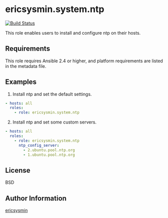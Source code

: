 # ericsysmin.system.ntp

[![Build Status](https://travis-ci.com/ericsysmin/ansible-role-ntp.png?branch=master)](https://travis-ci.com/ericsysmin/ansible-role-ntp)

This role enables users to install and configure ntp on their hosts.

## Requirements

This role requires Ansible 2.4 or higher, and platform requirements are listed
in the metadata file.

## Examples

1) Install ntp and set the default settings.

```yaml
- hosts: all
  roles:
    - role: ericsysmin.system.ntp
```

2) Install ntp and set some custom servers.

```yaml
- hosts: all
  roles:
    - role: ericsysmin.system.ntp
      ntp_config_server:
        - 2.ubuntu.pool.ntp.org
        - 1.ubuntu.pool.ntp.org
```

## License

BSD

## Author Information

[ericsysmin](https://ericsysmin.com)
